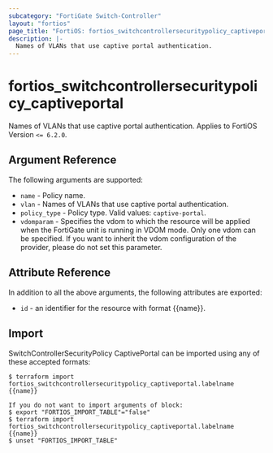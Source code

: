 ```yaml
---
subcategory: "FortiGate Switch-Controller"
layout: "fortios"
page_title: "FortiOS: fortios_switchcontrollersecuritypolicy_captiveportal"
description: |-
  Names of VLANs that use captive portal authentication.
---
```


# fortios_switchcontrollersecuritypolicy_captiveportal
Names of VLANs that use captive portal authentication. Applies to FortiOS Version `<= 6.2.0`.

## Argument Reference

The following arguments are supported:

* `name` - Policy name.
* `vlan` - Names of VLANs that use captive portal authentication.
* `policy_type` - Policy type. Valid values: `captive-portal`.
* `vdomparam` - Specifies the vdom to which the resource will be applied when the FortiGate unit is running in VDOM mode. Only one vdom can be specified. If you want to inherit the vdom configuration of the provider, please do not set this parameter.


## Attribute Reference

In addition to all the above arguments, the following attributes are exported:
* `id` - an identifier for the resource with format {{name}}.

## Import

SwitchControllerSecurityPolicy CaptivePortal can be imported using any of these accepted formats:
```
$ terraform import fortios_switchcontrollersecuritypolicy_captiveportal.labelname {{name}}

If you do not want to import arguments of block:
$ export "FORTIOS_IMPORT_TABLE"="false"
$ terraform import fortios_switchcontrollersecuritypolicy_captiveportal.labelname {{name}}
$ unset "FORTIOS_IMPORT_TABLE"
```
